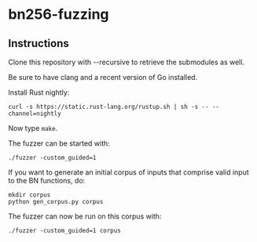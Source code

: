 # bn256-fuzzing

## Instructions

Clone this repository with --recursive to retrieve the submodules as well.

Be sure to have clang and a recent version of Go installed.

Install Rust nightly:

```
curl -s https://static.rust-lang.org/rustup.sh | sh -s -- --channel=nightly
```

Now type ```make```.

The fuzzer can be started with:

```./fuzzer -custom_guided=1```

If you want to generate an initial corpus of inputs that comprise valid input to the BN functions, do:

```
mkdir corpus
python gen_corpus.py corpus
```

The fuzzer can now be run on this corpus with:

```
./fuzzer -custom_guided=1 corpus
```
